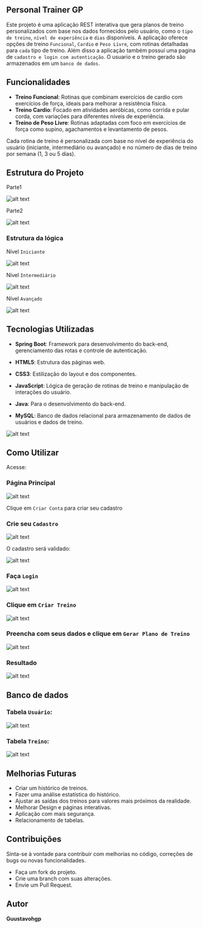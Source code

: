 ## Personal Trainer GP

Este projeto é uma aplicação REST interativa que gera planos de treino personalizados com base nos dados fornecidos pelo usuário, como o `tipo de treino`, `nível de experiência` e `dias` disponíveis. A aplicação oferece opções de treino `Funcional`, `Cardio` e `Peso Livre`, com rotinas detalhadas para `cada` tipo de treino. Além disso a aplicação também possuí uma pagina de `cadastro e login com autenticação`. O usuario e o treino gerado são armazenados em um `banco de dados`.

## Funcionalidades
* **Treino Funcional**: Rotinas que combinam exercícios de cardio com exercícios de força, ideais para melhorar a resistência física.
* **Treino Cardio**: Focado em atividades aeróbicas, como corrida e pular corda, com variações para diferentes níveis de experiência.
* **Treino de Peso Livre**: Rotinas adaptadas com foco em exercícios de força como supino, agachamentos e levantamento de pesos.

Cada rotina de treino é personalizada com base no nível de experiência do usuário (iniciante, intermediário ou avançado) e no número de dias de treino por semana (1, 3 ou 5 dias).

## Estrutura do Projeto
Parte1

![alt text](image-18.png)

Parte2

![alt text](image-15.png)

### Estrutura da lógica
Nível `Iniciante`

![alt text](image-20.png)

Nível `Intermediário`

![alt text](image-21.png)

Nível `Avançado`

![alt text](image-22.png)


## Tecnologias Utilizadas

* **Spring Boot**: Framework para desenvolvimento do back-end, gerenciamento das rotas e controle de autenticação.

* **HTML5**: Estrutura das páginas web.

* **CSS3**: Estilização do layout e dos componentes.

* **JavaScript**: Lógica de geração de rotinas de treino e manipulação de interações do usuário.

* **Java**: Para o desenvolvimento do back-end.

* **MySQL**: Banco de dados relacional para armazenamento de dados de usuários e dados de treino.

![alt text](image-23.png)

## Como Utilizar

Acesse: 

### Página Principal
![alt text](image-1.png)

Clique em `Criar Conta` para criar seu cadastro

### Crie seu `Cadastro`
![alt text](image-3.png)

O cadastro será validado:

![alt text](image-2.png)

### Faça `Login`
![alt text](image-4.png)

### Clique em `Criar Treino`
![alt text](image-5.png)

### Preencha com seus dados e clique em `Gerar Plano de Treino`
![alt text](image-6.png)

### Resultado
![alt text](image-7.png)

## Banco de dados
### Tabela `Usuário`:
![alt text](image-8.png)

### Tabela `Treino`:
![alt text](image-9.png)

## Melhorias Futuras

* Criar um histórico de treinos.
* Fazer uma análise estatística do histórico.
* Ajustar as saídas dos treinos para valores mais próximos da realidade.
* Melhorar Design e páginas interativas.
* Aplicação com mais segurança.
* Relacionamento de tabelas.

## Contribuições
Sinta-se à vontade para contribuir com melhorias no código, correções de bugs ou novas funcionalidades.
* Faça um fork do projeto.
* Crie uma branch com suas alterações.
* Envie um Pull Request.

## Autor
**Guustavohgp**